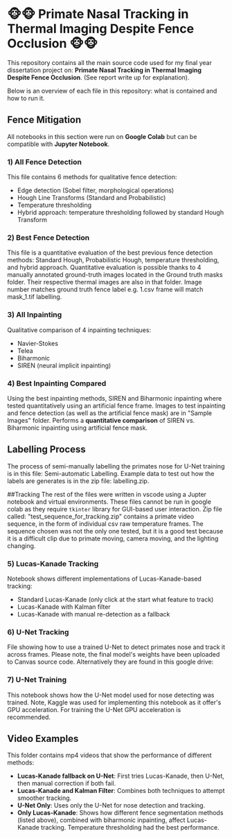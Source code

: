 # 🐵🐵 Primate Nasal Tracking in Thermal Imaging Despite Fence Occlusion 🐵🐵

This repository contains all the main source code used for my final year dissertation project on: **Primate Nasal Tracking in Thermal Imaging Despite Fence Occlusion**.
(See report write up for explanation).

Below is an overview of each file in this repository: what is contained and how to run it.

## Fence Mitigation

All notebooks in this section were run on **Google Colab** but can be compatible with **Jupyter Notebook**.

### 1) All Fence Detection  
This file contains 6 methods for qualitative fence detection:
- Edge detection (Sobel filter, morphological operations)  
- Hough Line Transforms (Standard and Probabilistic)  
- Temperature thresholding  
- Hybrid approach: temperature thresholding followed by standard Hough Transform

### 2) Best Fence Detection  
This file is a quantitative evaluation of the best previous fence detection methods: Standard Hough, Probabilistic Hough, temperature thresholding, and hybrid approach.
Quantitative evaluation is possible thanks to 4 manually annotated ground-truth images located in the Ground truth masks folder. Their respective thermal images are also in that folder. Image number matches ground truth fence label e.g. 1.csv frame will match mask_1.tif labelling.

### 3) All Inpainting  
Qualitative comparison of 4 inpainting techniques:
- Navier-Stokes  
- Telea  
- Biharmonic  
- SIREN (neural implicit inpainting)

### 4) Best Inpainting Compared  
Using the best inpainting methods, SIREN and Biharmonic inpainting where tested quantitatively using an artificial fence frame.
Images to test inpainting and fence detection (as well as the artificial fence mask) are in "Sample Images" folder.
Performs a **quantitative comparison** of SIREN vs. Biharmonic inpainting using artificial fence mask.  

## Labelling Process
The process of semi-manually labelling the primates nose for U-Net training is in this file: Semi-automatic Labelling. Example data to test out how the labels are generates is in the zip file: labelling.zip. 


##Tracking
The rest of the files were written in vscode using a Jupter notebook and virtual environments. These files cannot be run in google colab as they require `tkinter` library for GUI-based user interaction. Zip file called: "test_sequence_for_tracking.zip" contains a primate video sequence, in the form of individual csv raw temperature frames. The sequence chosen was not the only one tested, but it is a good test because it is a difficult clip due to primate moving, camera moving, and the lighting changing. 

### 5) Lucas-Kanade Tracking  
Notebook shows different implementations of Lucas-Kanade-based tracking:
- Standard Lucas-Kanade (only click at the start what feature to track)
- Lucas-Kanade with Kalman filter  
- Lucas-Kanade with manual re-detection as a fallback

### 6) U-Net Tracking  
File showing how to use a trained U-Net to detect primates nose and track it across frames.
Please note, the final model's weights have been uploaded to Canvas source code. Alternatively they are found in this google drive:

### 7) U-Net Training  
This notebook shows how the U-Net model used for nose detecting was trained. Note, Kaggle was used for implementing this notebook as it offer's GPU acceleration. For training the U-Net GPU acceleration is recommended. 

## Video Examples
This folder contains mp4 videos that show the performance of different methods:
- **Lucas-Kanade fallback on U-Net**: First tries Lucas-Kanade, then U-Net, then manual correction if both fail.
- **Lucas-Kanade and Kalman Filter**: Combines both techniques to attempt smoother tracking.
- **U-Net Only**: Uses only the U-Net for nose detection and tracking.
- **Only Lucas-Kanade**: Shows how different fence segmentation methods (listed above), combined with biharmonic inpainting, affect Lucas-Kanade tracking. Temperature thresholding had the best performance. 

